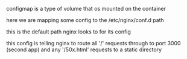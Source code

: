 configmap is a type of volume that os mounted on the container

here we are mapping some config to the /etc/nginx/conf.d path

this is the default path nginx looks to for its config

this config is telling nginx to route all '/' requests through to port 3000 (second app) and any '/50x.html' requests to a static directory
